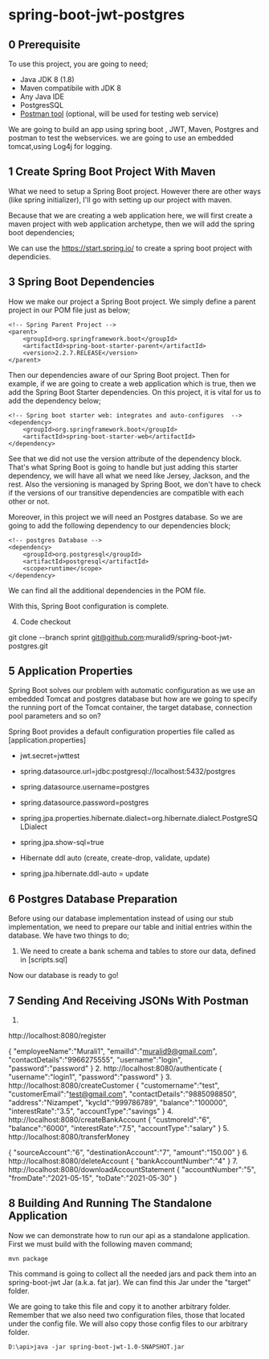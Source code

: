 # spring-boot-jwt-postgres

 0 Prerequisite 
----------------------------
To use this project, you are going to need;

- Java JDK 8 (1.8)
- Maven compatibile with JDK 8
- Any Java IDE
- PostgresSQL
- [Postman tool](https://www.getpostman.com/) (optional, will be used for testing web service)

We are going to build an app using spring boot , JWT, Maven, Postgres and postman to test the webservices.
we are going to use an embedded tomcat,using Log4j for logging. 

1 Create Spring Boot Project With Maven
----------------------------------------
What we need to setup a Spring Boot project. However there are other ways (like spring initializer),
I'll go with setting up our project with maven.

Because that we are creating a web application here, we will first create a maven project with web
application archetype, then we will add the spring boot dependencies;

We can use the https://start.spring.io/ to create a spring boot project with dependicies.


 3 Spring Boot Dependencies
---------------------------
How we make our project a Spring Boot project. We simply define a parent project in our POM file
just as below;

```
<!-- Spring Parent Project -->
<parent>
	<groupId>org.springframework.boot</groupId>
	<artifactId>spring-boot-starter-parent</artifactId>
	<version>2.2.7.RELEASE</version>
</parent>
```

Then our dependencies aware of our Spring Boot project. Then for example, if we are going to create
a web application which is true, then we add the Spring Boot Starter dependencies. On this project,
it is vital for us to add the dependency below;

```
<!-- Spring boot starter web: integrates and auto-configures  -->
<dependency>
	<groupId>org.springframework.boot</groupId>
	<artifactId>spring-boot-starter-web</artifactId>
</dependency>
```

See that we did not use the version attribute of the dependency block. That's what Spring Boot is 
going to handle but just adding this starter dependency, we will have all what we need like Jersey,
Jackson, and the rest. Also the versioning is managed by Spring Boot, we don't have to check if
the versions of our transitive dependencies are compatible with each other or not.

Moreover, in this project we will need an Postgres database. So we are going to add the following
dependency to our dependencies block;

```
<!-- postgres Database -->
<dependency>
	<groupId>org.postgresql</groupId>
	<artifactId>postgresql</artifactId>
	<scope>runtime</scope>
</dependency>
```

We can find all the additional  dependencies in the POM file.

With this, Spring Boot configuration is complete.


4. Code checkout 

 git clone --branch sprint git@github.com:muralid9/spring-boot-jwt-postgres.git


 
5 Application Properties
-------------------------

Spring Boot solves our problem with automatic configuration as we use an embedded Tomcat and postgres
database but how are we going to specify the running port of the Tomcat container, the target database, 
connection pool parameters and so on?

Spring Boot provides a default configuration properties file called as [application.properties]
- jwt.secret=jwttest
- spring.datasource.url=jdbc:postgresql://localhost:5432/postgres 
- spring.datasource.username=postgres 
- spring.datasource.password=postgres 
- spring.jpa.properties.hibernate.dialect=org.hibernate.dialect.PostgreSQLDialect 
- spring.jpa.show-sql=true 

- Hibernate ddl auto (create, create-drop, validate, update)
- spring.jpa.hibernate.ddl-auto = update 



6 Postgres Database Preparation
--------------------------
Before using our database implementation instead of using our stub implementation, we need to prepare our table
and initial entries within the database. We have two things to do;

1. We need to create a bank schema and tables  to store our data, defined in [scripts.sql] 

Now our database is ready to go!



7 Sending And Receiving JSONs With Postman
-------------------------------------------
1.
http://localhost:8080/register

{
	"employeeName":"Murali1",
	"emailId":"muralid9@gmail.com",
	"contactDetails":"9966275555",
	"username":"login",
	"password":"password"
}
2.
http://localhost:8080/authenticate
{	"username":"login1",
	"password":"password"
}
3.
http://localhost:8080/createCustomer
{
    "customername":"test",
	"customerEmail":"test@gmail.com",
    "contactDetails":"9885098850",
	"address":"Nizampet",
	"kycId":"999786789",
	"balance":"100000",
	"interestRate":"3.5",
	"accountType":"savings"
}
4.
http://localhost:8080/createBankAccount
{
    "custmoreId":"6",
	"balance":"6000",
	"interestRate":"7.5",
	"accountType":"salary"
}
5.
http://localhost:8080/transferMoney

{
	"sourceAccount":"6",
	"destinationAccount":"7",
	"amount":"150.00"
}
6.
http://localhost:8080/deleteAccount
{
	"bankAccountNumber":"4"
}
7.
http://localhost:8080/downloadAccountStatement
{
	 "accountNumber":"5",
	  "fromDate":"2021-05-15",
	  "toDate":"2021-05-30"
}


8 Building And Running The Standalone Application
---------------------------------------------------
Now we can demonstrate how to run our api as a standalone application. First we must build with the following
maven command;

```
mvn package
```

This command is going to collect all the needed jars and pack them into an spring-boot-jwt Jar (a.k.a. fat jar). We can find this
Jar under the "target" folder. 

We are going to take this file and copy it to another arbitrary folder. Remember that we also need two configuration files,
those that located under the config file. We will also copy those config files to our arbitrary folder.

```
D:\api>java -jar spring-boot-jwt-1.0-SNAPSHOT.jar
